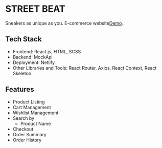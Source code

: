 # STREET BEAT

Sneakers as unique as you. E-commerce website[Demo](https://street-beat.netlify.app/).

## Tech Stack

- Frontend: React.js, HTML, SCSS
- Backend: MockApi
- Deployment: Netlify
- Other Libraries and Tools: React Router, Axios, React Context, React Skeleton.
  
## Features

- Product Listing
- Cart Management
- Wishlist Management
- Search by
  - Product Name
- Checkout
- Order Summary
- Order History





